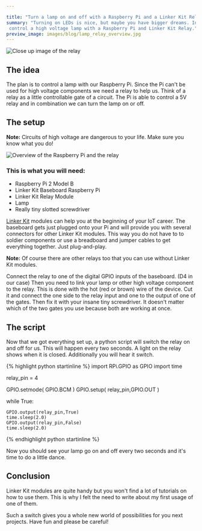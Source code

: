 ```yaml
---

title: "Turn a lamp on and off with a Raspberry Pi and a Linker Kit Relay"
summary: "Turning on LEDs is nice, but maybe you have bigger dreams. In this tutorial I will show you how to
 control a high voltage lamp with a Raspberry Pi and Linker Kit Relay."
preview_image: images/blog/lamp_relay_overview.jpg
---
```


<img  class="blogimage"  src="/images/blog/lamp_relay_close.jpg" 
alt="Close up image of the relay">

## The idea

The plan is to control a lamp with our Raspberry Pi. Since the Pi can't be used for high voltage components we need a 
relay to help us. Think of a relay as a little controllable gate of a circuit. The Pi is able to control a 5V relay and 
in combination we can turn the lamp on or off.

## The setup

 <div class="note"><strong>Note:</strong> Circuits of high voltage are dangerous to your life. Make sure you know what you do!</div>

<img  class="blogimage"  src="/images/blog/lamp_relay_overview.jpg" 
alt="Overview of the Raspberry Pi and the relay">

### This is what you will need:

* Raspberry Pi 2 Model B
* Linker Kit Baseboard Raspberry Pi
* Linker Kit Relay Module
* Lamp
* Really tiny slotted screwdriver

[Linker Kit](http://www.linksprite.com/) modules can help you at the beginning of your IoT career. The baseboard gets just
 plugged onto your Pi and will provide you with several connectors for other Linker Kit modules. This way you do not 
 have to to soldier components or use a breadboard and jumper cables to get everything together. Just plug-and-play.
 
 <div class="note"><strong>Note:</strong> Of course there are other relays too that you can use without Linker Kit modules.</div>
 
Connect the relay to one of the digital GPIO inputs of the baseboard. (D4 in our case) Then you need to link your lamp or other high voltage component to the relay. This is done with the hot (red or brown) wire of the device. Cut it and connect the one side to the relay input and one to the output of one of the gates. Then fix it with your insane tiny screwdriver. It doesn't matter which of the two gates you use because both are working at once. 

## The script

Now that we got everything set up, a python script will switch the relay on and off for us. This will happen every two seconds. A light on the relay shows when it is closed. Additionally you will hear it switch.

{% highlight python startinline %}
import RPi.GPIO as GPIO
import time
 
relay_pin = 4
 
GPIO.setmode( GPIO.BCM )
GPIO.setup( relay_pin,GPIO.OUT )
 
while True:
 
	GPIO.output(relay_pin,True)
	time.sleep(2.0)
	GPIO.output(relay_pin,False)
	time.sleep(2.0)
{% endhighlight python startinline %}

Now you should see your lamp go on and off every two seconds and it's time to do a little dance.

## Conclusion

Linker Kit modules are quite handy but you won't find a lot of tutorials on how to use them. This is why I felt the need to write about my first usage of one of them.

Such a switch gives you a whole new world of possibilities for you next projects. Have fun and please be careful!



